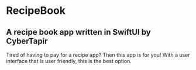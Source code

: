 # RecipeBook
## A recipe book app written in SwiftUI by CyberTapir

Tired of having to pay for a recipe app? Then this app is for you! With a user interface that is user friendly, this is the best option.
